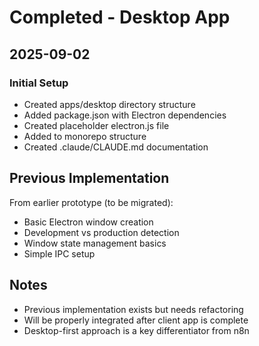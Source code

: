 # Completed - Desktop App

## 2025-09-02

### Initial Setup

- Created apps/desktop directory structure
- Added package.json with Electron dependencies
- Created placeholder electron.js file
- Added to monorepo structure
- Created .claude/CLAUDE.md documentation

## Previous Implementation

From earlier prototype (to be migrated):

- Basic Electron window creation
- Development vs production detection
- Window state management basics
- Simple IPC setup

## Notes

- Previous implementation exists but needs refactoring
- Will be properly integrated after client app is complete
- Desktop-first approach is a key differentiator from n8n
